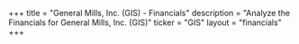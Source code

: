 +++
title = "General Mills, Inc. (GIS) - Financials"
description = "Analyze the Financials for General Mills, Inc. (GIS)"
ticker = "GIS"
layout = "financials"
+++

